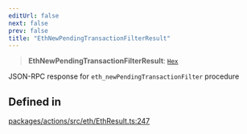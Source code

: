 ```yaml
---
editUrl: false
next: false
prev: false
title: "EthNewPendingTransactionFilterResult"
---
```


> **EthNewPendingTransactionFilterResult**: [`Hex`](/reference/tevm/actions/type-aliases/hex/)

JSON-RPC response for `eth_newPendingTransactionFilter` procedure

## Defined in

[packages/actions/src/eth/EthResult.ts:247](https://github.com/evmts/tevm-monorepo/blob/main/packages/actions/src/eth/EthResult.ts#L247)
